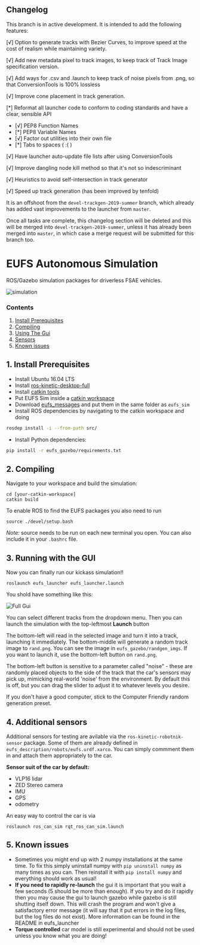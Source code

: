 ## Changelog

This branch is in active development.  It is intended to add the following features:

[√] Option to generate tracks with Bezier Curves, to improve speed at the cost of realism while maintaining variety.

[√] Add new metadata pixel to track images, to keep track of Track Image specification version.

[√] Add ways for .csv and .launch to keep track of noise pixels from .png, so that ConversionTools is 100% lossless

[√] Improve cone placement in track generation.

[*] Reformat all launcher code to conform to coding standards and have a clear, sensible API

*  [√] PEP8 Function Names
*  [*] PEP8 Variable Names
*  [√] Factor out utilities into their own file
*  [*] Tabs to spaces ( :( )

[√] Have launcher auto-update file lists after using ConversionTools

[√] Improve dangling node kill method so that it's not so indescriminant

[√] Heuristics to avoid self-intersection in track generator

[√] Speed up track generation (has been improved by tenfold)

It is an offshoot from the `devel-trackgen-2019-summer` branch, which already has added vast improvements to the launcher from `master`.

Once all tasks are complete, this changelog section will be deleted and this will be merged into `devel-trackgen-2019-summer`, unless it has
already been merged into `master`, in which case a merge request will be submitted for this branch too.

# EUFS Autonomous Simulation

ROS/Gazebo simulation packages for driverless FSAE vehicles.

![simulation](https://i.imgur.com/JZczvOr.jpg)

### Contents
1. [Install Prerequisites](#requirements)
2. [Compiling](#compiling)
3. [Using The Gui](#guiuse)
4. [Sensors](#sensors)
5. [Known issues](#issues)

## 1. Install Prerequisites <a name="requirements"></a>
- Install Ubuntu 16.04 LTS
- Install [ros-kinetic-desktop-full](http://wiki.ros.org/kinetic/Installation)
- Install [catkin tools](https://catkin-tools.readthedocs.io/en/latest/installing.html)
- Put EUFS Sim inside a [catkin workspace](http://wiki.ros.org/catkin/Tutorials/create_a_workspace)
- Download [eufs_messages](https://gitlab.com/eufs/eufs_msgs) and put them in the same folder as `eufs_sim`
- Install ROS dependencies by navigating to the catkin workspace and doing
```bash
rosdep install -i --from-path src/
```
- Install Python dependencies:
```bash
pip install -r eufs_gazebo/requirements.txt
```

## 2. Compiling <a name="compiling"></a>

Navigate to your workspace and build the simulation:
```
cd [your-catkin-workspace]
catkin build
```

To enable ROS to find the EUFS packages you also need to run
```
source ./devel/setup.bash
```

_Note:_ source needs to be run on each new terminal you open. You can also include it in your `.bashrc` file.


## 3. Running with the GUI <a name="guiuse"></a>

Now you can finally run our kickass simulation!!
```
roslaunch eufs_launcher eufs_launcher.launch
```

You shold have something like this:

![Full Gui](https://gitlab.com/eufs/eufs_sim/wikis/uploads/933b243148108ecda8e98327fd84d137/UpdatedLauncher2.png)

<!-- For the most part, this should be self explanatory - the exception being perhaps the generation, noise, and image stuff. -->

You can select different tracks from the dropdown menu. Then you can launch the simulation with the top-leftmost **Launch** button

The bottom-left will read in the selected image and turn it into a track, launching it immediately.
The bottom-middle will generate a random track image to `rand.png`.  You can see the image in `eufs_gazebo/randgen_imgs`.  If you want to launch it, use the bottom-left button on `rand.png`.

The bottom-left button is sensitive to a parameter called "noise" - these are randomly placed objects to the side of the track that the
car's sensors may pick up, mimicking real-world 'noise' from the environment.  By default this is off, but you can drag the slider to adjust it to whatever levels you desire.

If you don't have a good computer, stick to the Computer Friendly random generation preset.

## 4. Additional sensors <a name="sensors"></a>
Additional sensors for testing are avilable via the `ros-kinetic-robotnik-sensor` package. Some of them are already defined in `eufs_description/robots/eufs.urdf.xarco`. You can simply commment them in and attach them appropriately to the car.


**Sensor suit of the car by default:**

- VLP16 lidar
- ZED Stereo camera
- IMU
- GPS
- odometry

An easy way to control the car is via
```
roslaunch ros_can_sim rqt_ros_can_sim.launch
```

## 5. Known issues <a name="issues"></a>
- Sometimes you might end up with 2 numpy installations at the same time. To fix this simply uninstall numpy with `pip uninstall numpy` as many times as you can. Then reinstall it with `pip install numpy` and everything should work as usual!
- **If you need to rapidly re-launch** the gui it is important that you wait a few seconds (5 should be more than enough).
If you try and do it rapidly then you may cause the gui to launch gazebo while gazebo is still shutting itself down.  This will
crash the program and won't give a satisfactory error message (it will say that it put errors in the log files, but the log files do not exist). More information can be found in the README in eufs_launcher
- **Torque controlled** car model is still experimental and should not be used unless you know what you are doing!
